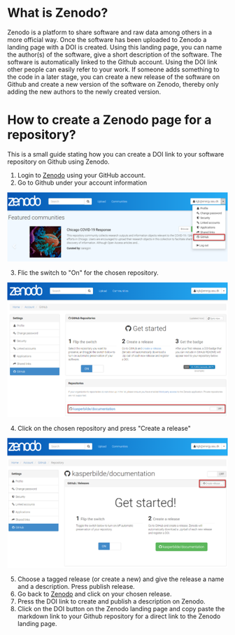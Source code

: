 # What is Zenodo?
Zenodo is a platform to share software and raw data among others in a more official way. Once the software has been uploaded to Zenodo a landing page with a DOI is created. Using this landing page, you can name the author(s) of the software, give a short description of the software. The software is automatically linked to the Github account. Using the DOI link other people can easily refer to your work. If someone adds something to the code in a later stage, you can create a new release of the software on Github and create a new version of the software on Zenodo, thereby only adding the new authors to the newly created version.

# How to create a Zenodo page for a repository?
This is a small guide stating how you can create a DOI link to your software repository on Github using Zenodo.

1. Login to [Zenodo](https://zenodo.org/) using your GitHub account.
1. Go to Github under your account information

  ![Alt text](zenodo1.png)

3. Flic the switch to "On" for the chosen repository.

  ![](zenodo2.png)

4. Click on the chosen repository and press "Create a release"

  ![](zenodo3.png)

5. Choose a tagged release (or create a new) and give the release a name and a description. Press publish release.
6. Go back to [Zenodo](https://zenodo.org/) and click on your chosen release.
7. Press the DOI link to create and publish a description on Zenodo.
8. Click on the DOI button on the Zenodo landing page and copy paste the markdown link to your Github repository for a direct link to the Zenodo landing page.
